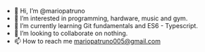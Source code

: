 - 👋 Hi, I’m @mariopatruno
- 👀 I’m interested in programming, hardware, music and gym.
- 🌱 I’m currently learning Git fundamentals and ES6 - Typescript.
- 💞️ I’m looking to collaborate on nothing.
- 📫 How to reach me mariopatruno005@gmail.com

<!---
skiury/skiury is a ✨ special ✨ repository because its `README.md` (this file) appears on your GitHub profile.
You can click the Preview link to take a look at your changes.
--->
